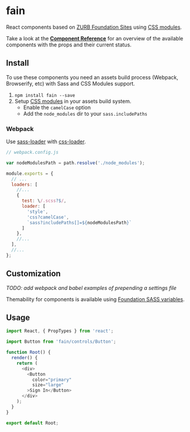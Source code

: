 # fain

React components based on [ZURB Foundation Sites](http://foundation.zurb.com/sites.html) using
[CSS modules](https://github.com/css-modules/css-modules).

Take a look at the **[Component Reference](https://guzart.github.io/fain/)** for an overview of
the available components with the props and their current status.

## Install

To use these components you need an assets build process (Webpack, Browserify, etc) with
Sass and CSS Modules support.

1. `npm install fain --save`
2. Setup [CSS modules](https://github.com/css-modules/css-modules#implementations) in your
   assets build system.
   * Enable the `camelCase` option
   * Add the `node_modules` dir to your `sass.includePaths`

### Webpack

Use [sass-loader](https://github.com/jtangelder/sass-loader#sass-options)
with [css-loader](https://github.com/webpack/css-loader).

```js
// webpack.config.js

var nodeModulesPath = path.resolve('./node_modules');

module.exports = {
  // ...
  loaders: [
    //...
    {
      test: \/.scss?$/,
      loader: [
        'style',
        'css?camelCase',
        `sass?includePaths[]=${nodeModulesPath}`
      ]
    },
    //...
  ],
  //...
};
```

## Customization

_TODO: add webpack and babel examples of prepending a settings file_

Themability for components is available using [Foundation SASS variables](http://foundation.zurb.com/sites/docs/global.html).

## Usage

```js
import React, { PropTypes } from 'react';

import Button from 'fain/controls/Button';

function Root() {
  render() {
    return (
      <div>
        <Button
          color="primary"
          size="large"
        >Sign In</Button>
      </div>
    );
  }
}

export default Root;
```
